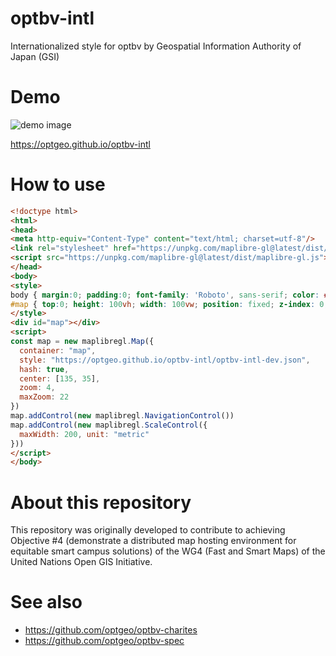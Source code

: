 # optbv-intl
Internationalized style for optbv by Geospatial Information Authority of Japan (GSI)

# Demo
![demo image](https://repository-images.githubusercontent.com/540733802/ce6de268-a6ec-4e07-8a9a-c1744f44a024)

https://optgeo.github.io/optbv-intl

# How to use
```html
<!doctype html>
<html>
<head>
<meta http-equiv="Content-Type" content="text/html; charset=utf-8"/>
<link rel="stylesheet" href="https://unpkg.com/maplibre-gl@latest/dist/maplibre-gl.css"/>
<script src="https://unpkg.com/maplibre-gl@latest/dist/maplibre-gl.js"></script>
</head>
<body>
<style>
body { margin:0; padding:0; font-family: 'Roboto', sans-serif; color: #333333}
#map { top:0; height: 100vh; width: 100vw; position: fixed; z-index: 0; }
</style>
<div id="map"></div>
<script>
const map = new maplibregl.Map({
  container: "map",
  style: "https://optgeo.github.io/optbv-intl/optbv-intl-dev.json",
  hash: true, 
  center: [135, 35],
  zoom: 4,
  maxZoom: 22
})
map.addControl(new maplibregl.NavigationControl())
map.addControl(new maplibregl.ScaleControl({
  maxWidth: 200, unit: "metric"
}))
</script>
</body>
```

# About this repository
This repository was originally developed to contribute to achieving Objective #4 (demonstrate a distributed map hosting environment for equitable smart campus solutions) of the WG4 (Fast and Smart Maps) of the United Nations Open GIS Initiative.

# See also
- https://github.com/optgeo/optbv-charites
- https://github.com/optgeo/optbv-spec
